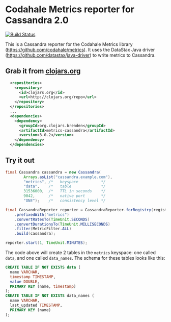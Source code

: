 Codahale Metrics reporter for Cassandra 2.0
=================
[![Build Status](https://travis-ci.org/brndnmtthws/metrics-cassandra.svg?branch=master)](https://travis-ci.org/brndnmtthws/metrics-cassandra)

This is a Cassandra reporter for the Codahale Metrics library (https://github.com/codahale/metrics).  It uses the DataStax Java driver (https://github.com/datastax/java-driver) to write metrics to Cassandra.

## Grab it from [clojars.org](https://clojars.org/)

```xml
  <repositories>
    <repository>
      <id>clojars.org</id>
      <url>http://clojars.org/repo</url>
    </repository>
  </repositories>
  ...
  <dependencies>
    <dependency>
      <groupId>org.clojars.brenden</groupId>
      <artifactId>metrics-cassandra</artifactId>
      <version>3.0.2</version>
    </dependency>
  </dependencies>
```

## Try it out

```java
final Cassandra cassandra = new Cassandra(
		Arrays.asList("cassandra.example.com"),
		"metrics", /*   keyspace          */
		"data",    /*   table             */
		31536000,  /*   TTL in seconds    */
		9042,      /*   native port       */
		"ONE");    /*   consistency level */

final CassandraReporter reporter = CassandraReporter.forRegistry(registry)
	.prefixedWith("metrics")
	.convertRatesTo(TimeUnit.SECONDS)
	.convertDurationsTo(TimeUnit.MILLISECONDS)
	.filter(MetricFilter.ALL)
	.build(cassandra);

reporter.start(1, TimeUnit.MINUTES);
```

The code above will create 2 tables in the `metrics` keyspace: one called `data`, and one called `data_names`.  The schema for these tables looks like this:

```sql
CREATE TABLE IF NOT EXISTS data (
  name VARCHAR,
  timestamp TIMESTAMP,
  value DOUBLE,
  PRIMARY KEY (name, timestamp)
);
CREATE TABLE IF NOT EXISTS data_names (
  name VARCHAR,
  last_updated TIMESTAMP,
  PRIMARY KEY (name)
);
```
